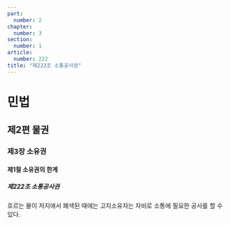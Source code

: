 ```yaml
---
part:
  number: 2
chapter:
  number: 3
section:
  number: 1
article:
  number: 222
title: "제222조 소통공사권"
---
```

# 민법

## 제2편 물권

### 제3장 소유권

#### 제1절 소유권의 한계

##### 제222조 소통공사권

흐르는 물이 저지에서 폐색된 때에는 고지소유자는 자비로 소통에 필요한 공사를 할 수 있다.
